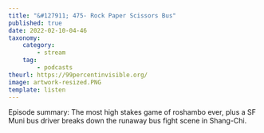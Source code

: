 ```yaml
---
title: "&#127911; 475- Rock Paper Scissors Bus"
published: true
date: 2022-02-10-04-46
taxonomy:
    category:
        - stream
    tag:
        - podcasts
theurl: https://99percentinvisible.org/
image: artwork-resized.PNG
template: listen
---
```


Episode summary: The most high stakes game of roshambo ever, plus a SF Muni bus driver breaks down the runaway bus fight scene in Shang-Chi.

